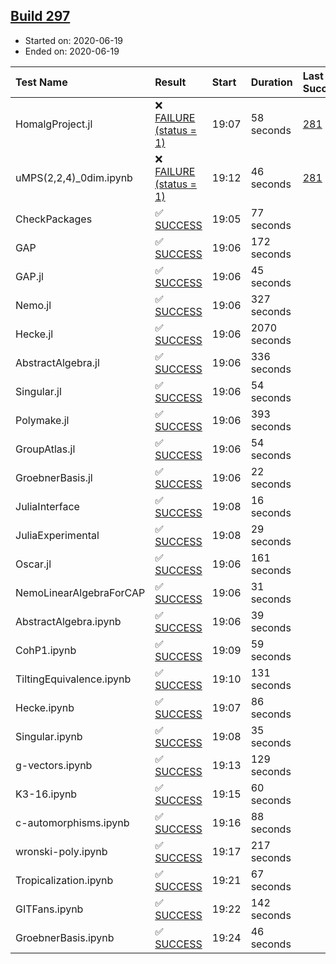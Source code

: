 ## [Build 297](https://oscarci.mathematik.uni-kl.de/job/oscar-stable/297/)

* Started on: 2020-06-19
* Ended on: 2020-06-19

| Test Name    | Result | Start | Duration | Last Success | First Failure |
|:-------------|:-------|:------|:---------|:-------------|:--------------|
| HomalgProject.jl | ❌ [FAILURE (status = 1)](https://oscarci.mathematik.uni-kl.de/job/oscar-stable/297/artifact/logs/build-297/HomalgProject.jl.log) | 19:07 | 58 seconds | [281](https://oscarci.mathematik.uni-kl.de/job/oscar-stable/281/) | [282](https://oscarci.mathematik.uni-kl.de/job/oscar-stable/282/) |
| uMPS(2,2,4)_0dim.ipynb | ❌ [FAILURE (status = 1)](https://oscarci.mathematik.uni-kl.de/job/oscar-stable/297/artifact/logs/build-297/uMPS-2-2-4-_0dim.ipynb.log) | 19:12 | 46 seconds | [281](https://oscarci.mathematik.uni-kl.de/job/oscar-stable/281/) | [282](https://oscarci.mathematik.uni-kl.de/job/oscar-stable/282/) |
| CheckPackages | ✅ [SUCCESS](https://oscarci.mathematik.uni-kl.de/job/oscar-stable/297/artifact/logs/build-297/CheckPackages.log) | 19:05 | 77 seconds |  |  |
| GAP | ✅ [SUCCESS](https://oscarci.mathematik.uni-kl.de/job/oscar-stable/297/artifact/logs/build-297/GAP.log) | 19:06 | 172 seconds |  |  |
| GAP.jl | ✅ [SUCCESS](https://oscarci.mathematik.uni-kl.de/job/oscar-stable/297/artifact/logs/build-297/GAP.jl.log) | 19:06 | 45 seconds |  |  |
| Nemo.jl | ✅ [SUCCESS](https://oscarci.mathematik.uni-kl.de/job/oscar-stable/297/artifact/logs/build-297/Nemo.jl.log) | 19:06 | 327 seconds |  |  |
| Hecke.jl | ✅ [SUCCESS](https://oscarci.mathematik.uni-kl.de/job/oscar-stable/297/artifact/logs/build-297/Hecke.jl.log) | 19:06 | 2070 seconds |  |  |
| AbstractAlgebra.jl | ✅ [SUCCESS](https://oscarci.mathematik.uni-kl.de/job/oscar-stable/297/artifact/logs/build-297/AbstractAlgebra.jl.log) | 19:06 | 336 seconds |  |  |
| Singular.jl | ✅ [SUCCESS](https://oscarci.mathematik.uni-kl.de/job/oscar-stable/297/artifact/logs/build-297/Singular.jl.log) | 19:06 | 54 seconds |  |  |
| Polymake.jl | ✅ [SUCCESS](https://oscarci.mathematik.uni-kl.de/job/oscar-stable/297/artifact/logs/build-297/Polymake.jl.log) | 19:06 | 393 seconds |  |  |
| GroupAtlas.jl | ✅ [SUCCESS](https://oscarci.mathematik.uni-kl.de/job/oscar-stable/297/artifact/logs/build-297/GroupAtlas.jl.log) | 19:06 | 54 seconds |  |  |
| GroebnerBasis.jl | ✅ [SUCCESS](https://oscarci.mathematik.uni-kl.de/job/oscar-stable/297/artifact/logs/build-297/GroebnerBasis.jl.log) | 19:06 | 22 seconds |  |  |
| JuliaInterface | ✅ [SUCCESS](https://oscarci.mathematik.uni-kl.de/job/oscar-stable/297/artifact/logs/build-297/JuliaInterface.log) | 19:08 | 16 seconds |  |  |
| JuliaExperimental | ✅ [SUCCESS](https://oscarci.mathematik.uni-kl.de/job/oscar-stable/297/artifact/logs/build-297/JuliaExperimental.log) | 19:08 | 29 seconds |  |  |
| Oscar.jl | ✅ [SUCCESS](https://oscarci.mathematik.uni-kl.de/job/oscar-stable/297/artifact/logs/build-297/Oscar.jl.log) | 19:06 | 161 seconds |  |  |
| NemoLinearAlgebraForCAP | ✅ [SUCCESS](https://oscarci.mathematik.uni-kl.de/job/oscar-stable/297/artifact/logs/build-297/NemoLinearAlgebraForCAP.log) | 19:06 | 31 seconds |  |  |
| AbstractAlgebra.ipynb | ✅ [SUCCESS](https://oscarci.mathematik.uni-kl.de/job/oscar-stable/297/artifact/logs/build-297/AbstractAlgebra.ipynb.log) | 19:06 | 39 seconds |  |  |
| CohP1.ipynb | ✅ [SUCCESS](https://oscarci.mathematik.uni-kl.de/job/oscar-stable/297/artifact/logs/build-297/CohP1.ipynb.log) | 19:09 | 59 seconds |  |  |
| TiltingEquivalence.ipynb | ✅ [SUCCESS](https://oscarci.mathematik.uni-kl.de/job/oscar-stable/297/artifact/logs/build-297/TiltingEquivalence.ipynb.log) | 19:10 | 131 seconds |  |  |
| Hecke.ipynb | ✅ [SUCCESS](https://oscarci.mathematik.uni-kl.de/job/oscar-stable/297/artifact/logs/build-297/Hecke.ipynb.log) | 19:07 | 86 seconds |  |  |
| Singular.ipynb | ✅ [SUCCESS](https://oscarci.mathematik.uni-kl.de/job/oscar-stable/297/artifact/logs/build-297/Singular.ipynb.log) | 19:08 | 35 seconds |  |  |
| g-vectors.ipynb | ✅ [SUCCESS](https://oscarci.mathematik.uni-kl.de/job/oscar-stable/297/artifact/logs/build-297/g-vectors.ipynb.log) | 19:13 | 129 seconds |  |  |
| K3-16.ipynb | ✅ [SUCCESS](https://oscarci.mathematik.uni-kl.de/job/oscar-stable/297/artifact/logs/build-297/K3-16.ipynb.log) | 19:15 | 60 seconds |  |  |
| c-automorphisms.ipynb | ✅ [SUCCESS](https://oscarci.mathematik.uni-kl.de/job/oscar-stable/297/artifact/logs/build-297/c-automorphisms.ipynb.log) | 19:16 | 88 seconds |  |  |
| wronski-poly.ipynb | ✅ [SUCCESS](https://oscarci.mathematik.uni-kl.de/job/oscar-stable/297/artifact/logs/build-297/wronski-poly.ipynb.log) | 19:17 | 217 seconds |  |  |
| Tropicalization.ipynb | ✅ [SUCCESS](https://oscarci.mathematik.uni-kl.de/job/oscar-stable/297/artifact/logs/build-297/Tropicalization.ipynb.log) | 19:21 | 67 seconds |  |  |
| GITFans.ipynb | ✅ [SUCCESS](https://oscarci.mathematik.uni-kl.de/job/oscar-stable/297/artifact/logs/build-297/GITFans.ipynb.log) | 19:22 | 142 seconds |  |  |
| GroebnerBasis.ipynb | ✅ [SUCCESS](https://oscarci.mathematik.uni-kl.de/job/oscar-stable/297/artifact/logs/build-297/GroebnerBasis.ipynb.log) | 19:24 | 46 seconds |  |  |
